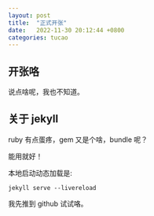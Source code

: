 ```yaml
---
layout: post
title:  "正式开张"
date:   2022-11-30 20:12:44 +0800
categories: tucao
---
```


## 开张咯

说点啥呢，我也不知道。

## 关于 jekyll

ruby 有点蛋疼，gem 又是个啥，bundle 呢？

能用就好！

本地启动动态加载是:

```shell
jekyll serve --livereload
```

我先推到 github 试试咯。
